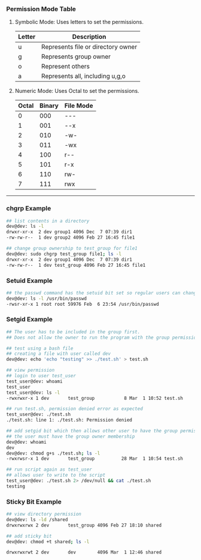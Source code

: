 ### Permission Mode Table
1. Symbolic Mode: Uses letters to set the permissions.

    | Letter | Description |
    | --------------- | -------------- |
    | u               | Represents file or directory owner |
    | g               | Represents group owner             |
    | o               | Represent others                   |
    | a               | Represents all, including u,g,o    |

2. Numeric Mode: Uses Octal to set the permissions.

    |   Octal  |      Binary   |  File Mode |
    |----------| ------------- | ---------- |
    | 0        |  000          | ---        |
    | 1        |  001          | --x        |
    | 2        |  010          | -w-        |
    | 3        |  011          | -wx        |
    | 4        |  100          | r--        |
    | 5        |  101          | r-x        |
    | 6        |  110          | rw-        |
    | 7        |  111          | rwx        |

------------------------

### chgrp Example
```bash
## list contents in a directory 
dev@dev: ls -l
drwxr-xr-x  2 dev group1 4096 Dec  7 07:39 dir1
-rw-rw-r--  1 dev group2 4096 Feb 27 16:45 file1

## change group ownership to test_group for file1 
dev@dev: sudo chgrp test_group file1; ls -l
drwxr-xr-x  2 dev group1 4096 Dec  7 07:39 dir1
-rw-rw-r--  1 dev test_group 4096 Feb 27 16:45 file1
```

### Setuid Example
    
```bash
## the passwd command has the setuid bit set so regular users can change their passwords without needing root privileges.
dev@dev: ls -l /usr/bin/passwd
-rwsr-xr-x 1 root root 59976 Feb  6 23:54 /usr/bin/passwd
```



### Setgid Example

```bash
## The user has to be included in the group first.
## Does not allow the owner to run the program with the group permission.

## test using a bash file
## creating a file with user called dev
dev@dev: echo 'echo "testing" >> ./test.sh' > test.sh

## view permission
## login to user test_user
test_user@dev: whoami
test_user
test_user@dev: ls -l
-rwxrwxr-x 1 dev       test_group           8 Mar  1 10:52 test.sh

## run test.sh, permission denied error as expected 
test_user@dev: ./test.sh
./test.sh: line 1: ./test.sh: Permission denied

## add setgid bit which then allows other user to have the group permission
## the user must have the group owner membership
dev@dev: whoami 
dev
dev@dev: chmod g+s ./test.sh; ls -l
-rwxrwsr-x 1 dev       test_group          28 Mar  1 10:54 test.sh

## run script again as test_user
## allows user to write to the script 
test_user@dev: ./test.sh 2> /dev/null && cat ./test.sh
testing    
```



### Sticky Bit Example
```bash
## view directory permission
dev@dev: ls -ld /shared
drwxrwxrwx 2 dev       test_group 4096 Feb 27 18:10 shared

## add sticky bit
dev@dev: chmod +t shared; ls -l

drwxrwxrwt 2 dev       dev        4096 Mar  1 12:46 shared
```